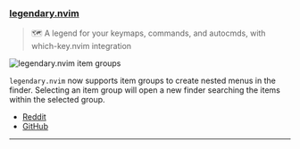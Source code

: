 <h3 id="update-legendary.nvim">
  <a href="#update-legendary.nvim">
    <span class="icon-text">
      <span class="icon">
        <i class="fa-solid fa-book"></i>
      </span>
    </span>
    <span>legendary.nvim</span>
  </a>
</h3>

> 🗺️ A legend for your keymaps, commands, and autocmds, with which-key.nvim integration

![legendary.nvim item groups](https://user-images.githubusercontent.com/8648891/205471034-7b8cd04d-64e5-4de3-b913-c16209d9a984.gif)

`legendary.nvim` now supports item groups to create nested menus in the finder. Selecting an item group will open a new
finder searching the items within the selected group.

- [Reddit](https://www.reddit.com/r/neovim/comments/zcck4v/legendarynvim_now_supports_grouping_items_into/)
- [GitHub](https://github.com/mrjones2014/legendary.nvim)

---
